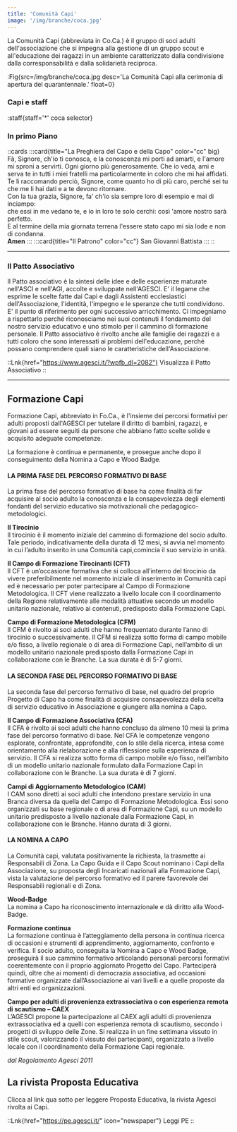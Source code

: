 ```yaml
---
title: 'Comunità Capi'
image: '/img/branche/coca.jpg'
---
```


La Comunità Capi (abbreviata in Co.Ca.) è il gruppo di soci adulti dell'associazione che si impegna alla gestione di un gruppo scout e all'educazione dei ragazzi in un ambiente caratterizzato dalla condivisione dalla corresponsabilità e dalla solidarietà reciproca.

:Fig{src=/img/branche/coca.jpg desc='La Comunità Capi alla cerimonia di apertura del quarantennale.' float=0}

### Capi e staff

:staff{staff='*' coca selector}

### In primo Piano

::cards
:::card{title="La Preghiera del Capo e della Capo" color="cc" big}
Fà, Signore, ch'io ti conosca, e la conoscenza mi porti ad amarti, e l'amore mi sproni a servirti. Ogni giorno più generosamente. Che io veda, ami e serva te in tutti i miei fratelli ma particolarmente in coloro che mi hai affidati. Te li raccomando perciò, Signore, come quanto ho di più caro, perché sei tu che me li hai dati e a te devono ritornare.  
Con la tua grazia, Signore, fa' ch'io sia sempre loro di esempio e mai di inciampo:  
che essi in me vedano te, e io in loro te solo cerchi: così 'amore nostro sarà perfetto.  
E al termine della mia giornata terrena l'essere stato capo mi sia lode e non di condanna.  
__Amen__
:::
:::card{title="Il Patrono" color="cc"}
San Giovanni Battista
:::
::

---

### Il Patto Associativo

Il Patto associativo è la sintesi delle idee e delle esperienze maturate nell'ASCI e nell'AGI, accolte e sviluppate nell'AGESCI.
E' il legame che esprime le scelte fatte dai Capi e dagli Assistenti ecclesiastici dell'Associazione, l'identità, l'impegno e le speranze che tutti condividono. E' il punto di riferimento per ogni successivo arricchimento.
Ci impegniamo a rispettarlo perché riconosciamo nei suoi contenuti il fondamento del nostro servizio educativo e uno stimolo per il cammino di formazione personale.
Il Patto associativo è rivolto anche alle famiglie dei ragazzi e a tutti coloro che sono interessati ai problemi dell'educazione, perché possano comprendere quali siano le caratteristiche dell'Associazione.

::Lnk{href="https://www.agesci.it/?wpfb_dl=2082"}
Visualizza il Patto Associativo
::

---

## Formazione Capi 

Formazione Capi, abbreviato in Fo.Ca., è l'insieme dei percorsi formativi per adulti proposti dall'AGESCI per tutelare il diritto di bambini, ragazzi, e giovani ad essere seguiti da persone che abbiano fatto scelte solide e acquisito adeguate competenze.

La formazione è continua e permanente, e prosegue anche dopo il conseguimento della Nomina a Capo e Wood Badge.

#### LA PRIMA FASE DEL PERCORSO FORMATIVO DI BASE
La prima fase del percorso formativo di base ha come finalità di far acquisire al socio adulto la conoscenza e la consapevolezza degli elementi fondanti del servizio educativo sia motivazionali che pedagogico-metodologici.

**Il Tirocinio**  
Il tirocinio è il momento iniziale del cammino di formazione del socio adulto.
Tale periodo, indicativamente della durata di 12 mesi, si avvia nel momento in cui l’adulto inserito in una Comunità capi,comincia il suo servizio in unità.

**Il Campo di Formazione Tirocinanti (CFT)**  
Il CFT è un’occasione formativa che si colloca all’interno del tirocinio da vivere preferibilmente nel momento iniziale di inserimento in Comunità capi ed è necessario per poter partecipare al Campo di Formazione Metodologica.
Il CFT viene realizzato a livello locale con il coordinamento della Regione relativamente alle modalità attuative secondo un modello unitario nazionale, relativo ai contenuti, predisposto dalla Formazione Capi.

**Campo di Formazione Metodologica (CFM)**  
Il CFM è rivolto ai soci adulti che hanno frequentato durante l’anno di tirocinio o successivamente.
Il CFM si realizza sotto forma di campo mobile e/o fisso, a livello regionale o di area di Formazione Capi, nell’ambito di un modello unitario nazionale predisposto dalla Formazione Capi in collaborazione con le Branche.
La sua durata è di 5-7 giorni.

#### LA SECONDA FASE DEL PERCORSO FORMATIVO DI BASE

La seconda fase del percorso formativo di base, nel quadro del proprio Progetto di Capo ha come finalità di acquisire consapevolezza della scelta di servizio educativo in Associazione e giungere alla nomina a Capo.

**Il Campo di Formazione Associativa (CFA)**  
Il CFA è rivolto ai soci adulti che hanno concluso da almeno 10 mesi la prima fase del percorso formativo di base. Nel CFA le competenze vengono esplorate, confrontate, approfondite, con lo stile della ricerca, intesa come orientamento alla rielaborazione e alla riflessione sulla esperienza di servizio.
Il CFA si realizza sotto forma di campo mobile e/o fisso, nell’ambito di un modello unitario nazionale formulato dalla Formazione Capi in collaborazione con le Branche.
La sua durata è di 7 giorni.

**Campi di Aggiornamento Metodologico (CAM)**  
I CAM sono diretti ai soci adulti che intendono prestare servizio in una Branca diversa da quella del Campo di Formazione Metodologica.
Essi sono organizzati su base regionale o di area di Formazione Capi, su un modello unitario predisposto a livello nazionale dalla Formazione Capi, in collaborazione con le Branche.
Hanno durata di 3 giorni.

#### LA NOMINA A CAPO  

La Comunità capi, valutata positivamente la richiesta, la trasmette ai Responsabili di Zona.
La Capo Guida e il Capo Scout nominano i Capi della Associazione, su proposta degli Incaricati nazionali alla Formazione Capi, vista la valutazione del percorso formativo ed il parere favorevole dei Responsabili regionali e di Zona.

**Wood-Badge**  
La nomina a Capo ha riconoscimento internazionale e dà diritto alla Wood-Badge.

**Formazione continua**  
La formazione continua è l’atteggiamento della persona in continua ricerca di occasioni e strumenti di apprendimento, aggiornamento, confronto e verifica.
Il socio adulto, conseguita la Nomina a Capo e Wood Badge, proseguirà il suo cammino formativo articolando personali percorsi formativi coerentemente con il proprio aggiornato Progetto del Capo. Parteciperà quindi, oltre che ai momenti di democrazia associativa, ad occasioni formative organizzate dall’Associazione ai vari livelli e a quelle proposte da altri enti ed organizzazioni.

**Campo per adulti di provenienza extrassociativa o con esperienza remota di scautismo – CAEX**  
L’AGESCI propone la partecipazione al CAEX agli adulti di provenienza extrassociativa ed a quelli con esperienza remota di scautismo, secondo i progetti di sviluppo delle Zone.
Si realizza in un fine settimana vissuto in stile scout, valorizzando il vissuto dei partecipanti, organizzato a livello locale con il coordinamento della Formazione Capi regionale.

_dal Regolamento Agesci 2011_

## La rivista Proposta Educativa

Clicca al link qua sotto per leggere Proposta Educativa, la rivista Agesci rivolta ai Capi.

::Lnk{href="https://pe.agesci.it/" icon="newspaper"}
Leggi PE
::